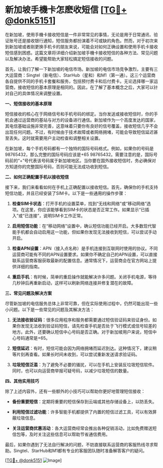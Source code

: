 # 新加坡手機卡怎麽收短信 [[TG💪+ @donk5151](https://t.me/s/donk5151)]

在新加坡，使用手機卡接收短信是一件非常常见的事情，无论是用于日常通讯、验证账号还是接收银行通知，短信服务都扮演着不可或缺的角色。然而，对于初次来到新加坡或者刚更换手机卡的朋友来说，可能会对如何正确设置和使用手机卡接收短信感到困惑。这篇文章将详细介绍新加坡手機卡接收短信的各种方法、常见问题以及解决办法，希望能帮助大家轻松搞定短信接收的问题。

首先，让我们了解一下新加坡的电信市场。新加坡的电信市场竞争激烈，主要有三大运营商：Singtel（新电信）、StarHub（星和）和M1（第一通）。这三个运营商各自提供不同的手机卡套餐和服务，包括预付费卡和后付费卡。无论选择哪一家运营商，接收短信的基本原理是相同的。因此，在了解了基本概念之后，大家可以针对自己的具体情况来调整设置。

**一、短信接收的基本原理**

短信接收的核心在于网络信号和手机号码的绑定。当你发送或接收短信时，你的手机会通过运营商的基站与对方的设备进行通信。新加坡作为一个高度发达的国家，其电信基础设施非常完善，这意味着只要你有良好的信号覆盖，接收短信几乎不会出现任何问题。不过，有时候由于技术故障或者网络拥堵，可能会导致短信延迟甚至丢失。这时就需要用户主动检查和调整相关设置。

在新加坡，每个手机号码都有一个独特的国际号码格式。例如，如果你的号码是98765432，那么完整的国际号码应该是+65 98765432。需要注意的是，国际号码前的“+”号代表该号码属于新加坡地区。当你要在国外接收短信时，务必确保对方知道你的完整国际号码，否则可能无法成功收到短信。

**二、如何正确配置手机以接收短信**

接下来，我们来看看如何在手机上正确配置以接收短信。首先，确保你的手机支持短信功能，并且已经安装了SIM卡。以下是一些通用的操作步骤：

1. **检查SIM卡状态**：打开手机的设置菜单，找到“无线和网络”或“移动网络”选项。在这里，你应该能够看到SIM卡的状态是否正常工作。如果显示“已插入”或“已连接”，说明SIM卡工作正常。
   
2. **启用短信功能**：在“移动网络”设置中，确认短信功能已经开启。大多数现代智能手机都会自动启用这一功能，但如果你发现无法接收到短信，可以尝试手动开启。

3. **检查APN设置**：APN（接入点名称）是手机连接到互联网时使用的协议。不同运营商可能有不同的APN设置要求。如果你不确定自己的APN设置，可以直接联系运营商客服获取最新的配置信息。通常情况下，运营商会在官方网站上提供详细的指南。

4. **重启手机**：有时候，简单的重启操作就能解决许多问题。关闭手机电源，等待几秒钟后再重新启动，这样可以刷新网络连接并修复潜在的故障。

**三、常见问题及解决方案**

尽管新加坡的电信服务总体上非常可靠，但在实际使用过程中，仍然可能出现一些小问题。以下是一些常见的问题及其解决方法：

1. **无法接收验证码**：很多应用程序和服务都需要通过短信验证码来验证身份。如果你发现无法收到验证码短信，请先检查手机是否处于飞行模式或信号较差的地方。此外，还要确认短信中心号码是否正确。对于新加坡用户来说，短信中心号码通常是+65。

2. **短信延迟**：有时，短信可能会因为网络拥堵而延迟到达。这种情况下，建议稍等片刻再查看。如果长时间未收到，可以尝试重新发送请求验证码。

3. **垃圾短信泛滥**：为了避免不必要的骚扰，可以在手机上安装反垃圾短信软件。同时，也可以向运营商举报可疑号码，以减少垃圾短信的数量。

**四、其他实用技巧**

除了上述内容外，还有一些额外的小技巧可以帮助你更好地管理短信接收：

- **备份重要短信**：定期将重要的短信保存到云端或其他存储设备上，以防丢失。
  
- **利用短信过滤功能**：许多智能手机都提供了内置的短信过滤工具，可以有效屏蔽垃圾信息。

- **关注运营商优惠活动**：各大运营商经常会推出各种促销活动，比如免费赠送短信包等，及时关注这些信息可以帮助节省通信费用。

最后，如果你遇到了无法自行解决的问题，不妨直接联系运营商的客服热线寻求帮助。Singtel、StarHub和M1都有专业的客服团队随时准备解答客户的疑问。

[[TG💪+ @donk5151](https://t.me/s/donk5151) ![Image](https://i.postimg.cc/rwNCRYN7/Snipaste-2025-04-30-17-27-05.png)]